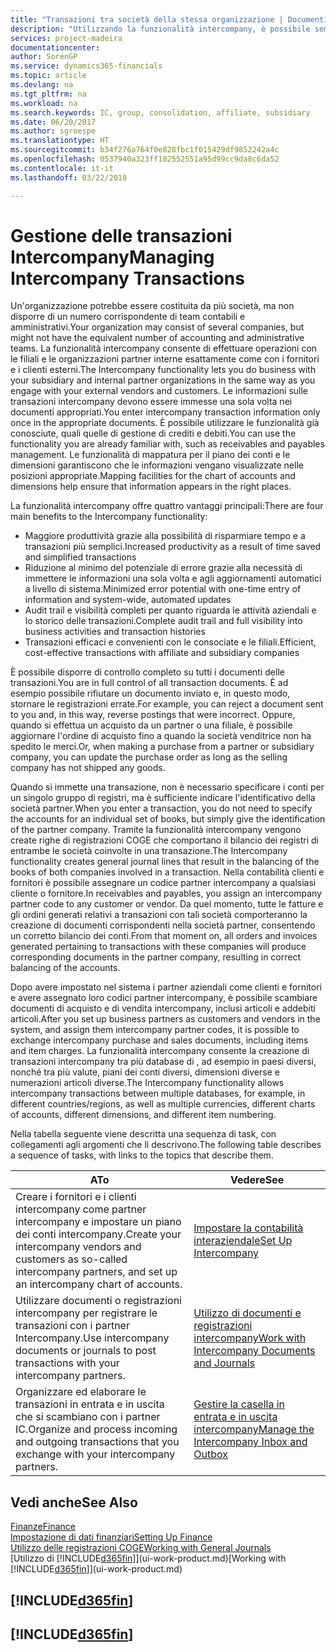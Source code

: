 ```yaml
---
title: "Transazioni tra società della stessa organizzazione | Documenti Microsoft"
description: "Utilizzando la funzionalità intercompany, è possibile semplificare i processi aziendali e le transazioni tra società all'interno della stessa organizzazione."
services: project-madeira
documentationcenter: 
author: SorenGP
ms.service: dynamics365-financials
ms.topic: article
ms.devlang: na
ms.tgt_pltfrm: na
ms.workload: na
ms.search.keywords: IC, group, consolidation, affiliate, subsidiary
ms.date: 06/20/2017
ms.author: sgroespe
ms.translationtype: HT
ms.sourcegitcommit: b34f276a764f0e828fbc1f015429df9852242a4c
ms.openlocfilehash: 0537940a323ff102552551a95d99cc9da8c6da52
ms.contentlocale: it-it
ms.lasthandoff: 03/22/2018

---
```

# <a name="managing-intercompany-transactions"></a><span data-ttu-id="22e28-103">Gestione delle transazioni Intercompany</span><span class="sxs-lookup"><span data-stu-id="22e28-103">Managing Intercompany Transactions</span></span>
<span data-ttu-id="22e28-104">Un'organizzazione potrebbe essere costituita da più società, ma non disporre di un numero corrispondente di team contabili e amministrativi.</span><span class="sxs-lookup"><span data-stu-id="22e28-104">Your organization may consist of several companies, but might not have the equivalent number of accounting and administrative teams.</span></span> <span data-ttu-id="22e28-105">La funzionalità intercompany consente di effettuare operazioni con le filiali e le organizzazioni partner interne esattamente come con i fornitori e i clienti esterni.</span><span class="sxs-lookup"><span data-stu-id="22e28-105">The Intercompany functionality lets you do business with your subsidiary and internal partner organizations in the same way as you engage with your external vendors and customers.</span></span> <span data-ttu-id="22e28-106">Le informazioni sulle transazioni intercompany devono essere immesse una sola volta nei documenti appropriati.</span><span class="sxs-lookup"><span data-stu-id="22e28-106">You enter intercompany transaction information only once in the appropriate documents.</span></span> <span data-ttu-id="22e28-107">È possibile utilizzare le funzionalità già conosciute, quali quelle di gestione di crediti e debiti.</span><span class="sxs-lookup"><span data-stu-id="22e28-107">You can use the functionality you are already familiar with, such as receivables and payables management.</span></span> <span data-ttu-id="22e28-108">Le funzionalità di mappatura per il piano dei conti e le dimensioni garantiscono che le informazioni vengano visualizzate nelle posizioni appropriate.</span><span class="sxs-lookup"><span data-stu-id="22e28-108">Mapping facilities for the chart of accounts and dimensions help ensure that information appears in the right places.</span></span>  

<span data-ttu-id="22e28-109">La funzionalità intercompany offre quattro vantaggi principali:</span><span class="sxs-lookup"><span data-stu-id="22e28-109">There are four main benefits to the Intercompany functionality:</span></span>  

- <span data-ttu-id="22e28-110">Maggiore produttività grazie alla possibilità di risparmiare tempo e a transazioni più semplici.</span><span class="sxs-lookup"><span data-stu-id="22e28-110">Increased productivity as a result of time saved and simplified transactions</span></span>  
- <span data-ttu-id="22e28-111">Riduzione al minimo del potenziale di errore grazie alla necessità di immettere le informazioni una sola volta e agli aggiornamenti automatici a livello di sistema.</span><span class="sxs-lookup"><span data-stu-id="22e28-111">Minimized error potential with one-time entry of information and system-wide, automated updates</span></span>  
- <span data-ttu-id="22e28-112">Audit trail e visibilità completi per quanto riguarda le attività aziendali e lo storico delle transazioni.</span><span class="sxs-lookup"><span data-stu-id="22e28-112">Complete audit trail and full visibility into business activities and transaction histories</span></span>  
- <span data-ttu-id="22e28-113">Transazioni efficaci e convenienti con le consociate e le filiali.</span><span class="sxs-lookup"><span data-stu-id="22e28-113">Efficient, cost-effective transactions with affiliate and subsidiary companies</span></span>  

<span data-ttu-id="22e28-114">È possibile disporre di controllo completo su tutti i documenti delle transazioni.</span><span class="sxs-lookup"><span data-stu-id="22e28-114">You are in full control of all transaction documents.</span></span> <span data-ttu-id="22e28-115">È ad esempio possibile rifiutare un documento inviato e, in questo modo, stornare le registrazioni errate.</span><span class="sxs-lookup"><span data-stu-id="22e28-115">For example, you can reject a document sent to you and, in this way, reverse postings that were incorrect.</span></span> <span data-ttu-id="22e28-116">Oppure, quando si effettua un acquisto da un partner o una filiale, è possibile aggiornare l'ordine di acquisto fino a quando la società venditrice non ha spedito le merci.</span><span class="sxs-lookup"><span data-stu-id="22e28-116">Or, when making a purchase from a partner or subsidiary company, you can update the purchase order as long as the selling company has not shipped any goods.</span></span>  

<span data-ttu-id="22e28-117">Quando si immette una transazione, non è necessario specificare i conti per un singolo gruppo di registri, ma è sufficiente indicare l'identificativo della società partner.</span><span class="sxs-lookup"><span data-stu-id="22e28-117">When you enter a transaction, you do not need to specify the accounts for an individual set of books, but simply give the identification of the partner company.</span></span> <span data-ttu-id="22e28-118">Tramite la funzionalità intercompany vengono create righe di registrazioni COGE che comportano il bilancio dei registri di entrambe le società coinvolte in una transazione.</span><span class="sxs-lookup"><span data-stu-id="22e28-118">The Intercompany functionality creates general journal lines that result in the balancing of the books of both companies involved in a transaction.</span></span> <span data-ttu-id="22e28-119">Nella contabilità clienti e fornitori è possibile assegnare un codice partner intercompany a qualsiasi cliente o fornitore.</span><span class="sxs-lookup"><span data-stu-id="22e28-119">In receivables and payables, you assign an intercompany partner code to any customer or vendor.</span></span> <span data-ttu-id="22e28-120">Da quel momento, tutte le fatture e gli ordini generati relativi a transazioni con tali società comporteranno la creazione di documenti corrispondenti nella società partner, consentendo un corretto bilancio dei conti.</span><span class="sxs-lookup"><span data-stu-id="22e28-120">From that moment on, all orders and invoices generated pertaining to transactions with these companies will produce corresponding documents in the partner company, resulting in correct balancing of the accounts.</span></span>  

 <span data-ttu-id="22e28-121">Dopo avere impostato nel sistema i partner aziendali come clienti e fornitori e avere assegnato loro codici partner intercompany, è possibile scambiare documenti di acquisto e di vendita intercompany, inclusi articoli e addebiti articoli.</span><span class="sxs-lookup"><span data-stu-id="22e28-121">After you set up business partners as customers and vendors in the system, and assign them intercompany partner codes, it is possible to exchange intercompany purchase and sales documents, including items and item charges.</span></span> <span data-ttu-id="22e28-122">La funzionalità intercompany consente la creazione di transazioni intercompany tra più database di , ad esempio in paesi diversi, nonché tra più valute, piani dei conti diversi, dimensioni diverse e numerazioni articoli diverse.</span><span class="sxs-lookup"><span data-stu-id="22e28-122">The Intercompany functionality allows intercompany transactions between multiple databases, for example, in different countries/regions, as well as multiple currencies, different charts of accounts, different dimensions, and different item numbering.</span></span>  

<span data-ttu-id="22e28-123">Nella tabella seguente viene descritta una sequenza di task, con collegamenti agli argomenti che li descrivono.</span><span class="sxs-lookup"><span data-stu-id="22e28-123">The following table describes a sequence of tasks, with links to the topics that describe them.</span></span>

 |<span data-ttu-id="22e28-124">A</span><span class="sxs-lookup"><span data-stu-id="22e28-124">To</span></span> |<span data-ttu-id="22e28-125">Vedere</span><span class="sxs-lookup"><span data-stu-id="22e28-125">See</span></span>|
 |---|---|
 |<span data-ttu-id="22e28-126">Creare i fornitori e i clienti intercompany come partner intercompany e impostare un piano dei conti intercompany.</span><span class="sxs-lookup"><span data-stu-id="22e28-126">Create your intercompany vendors and customers as so-called intercompany partners, and set up an intercompany chart of accounts.</span></span>|[<span data-ttu-id="22e28-127">Impostare la contabilità interaziendale</span><span class="sxs-lookup"><span data-stu-id="22e28-127">Set Up Intercompany</span></span>](intercompany-how-setup.md)|
 |<span data-ttu-id="22e28-128">Utilizzare documenti o registrazioni intercompany per registrare le transazioni con i partner Intercompany.</span><span class="sxs-lookup"><span data-stu-id="22e28-128">Use intercompany documents or journals to post transactions with your intercompany partners.</span></span>|[<span data-ttu-id="22e28-129">Utilizzo di documenti e registrazioni intercompany</span><span class="sxs-lookup"><span data-stu-id="22e28-129">Work with Intercompany Documents and Journals</span></span>](intercompany-how-work-documents-journals.md)|
 |<span data-ttu-id="22e28-130">Organizzare ed elaborare le transazioni in entrata e in uscita che si scambiano con i partner IC.</span><span class="sxs-lookup"><span data-stu-id="22e28-130">Organize and process incoming and outgoing transactions that you exchange with your intercompany partners.</span></span>|[<span data-ttu-id="22e28-131">Gestire la casella in entrata e in uscita intercompany</span><span class="sxs-lookup"><span data-stu-id="22e28-131">Manage the Intercompany Inbox and Outbox</span></span>](intercompany-how-manage-intercompany-inbox.md)|

## <a name="see-also"></a><span data-ttu-id="22e28-132">Vedi anche</span><span class="sxs-lookup"><span data-stu-id="22e28-132">See Also</span></span>
[<span data-ttu-id="22e28-133">Finanze</span><span class="sxs-lookup"><span data-stu-id="22e28-133">Finance</span></span>](finance.md)  
[<span data-ttu-id="22e28-134">Impostazione di dati finanziari</span><span class="sxs-lookup"><span data-stu-id="22e28-134">Setting Up Finance</span></span>](finance-setup-finance.md)  
[<span data-ttu-id="22e28-135">Utilizzo delle registrazioni COGE</span><span class="sxs-lookup"><span data-stu-id="22e28-135">Working with General Journals</span></span>](ui-work-general-journals.md)  
<span data-ttu-id="22e28-136">[Utilizzo di [!INCLUDE[d365fin](includes/d365fin_md.md)]](ui-work-product.md)</span><span class="sxs-lookup"><span data-stu-id="22e28-136">[Working with [!INCLUDE[d365fin](includes/d365fin_md.md)]](ui-work-product.md)</span></span>

## [!INCLUDE[d365fin](includes/free_trial_md.md)]  
## [!INCLUDE[d365fin](includes/training_link_md.md)]

